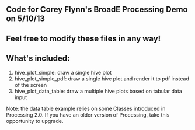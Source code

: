 ## Code for Corey Flynn's BroadE Processing Demo on 5/10/13

## Feel free to modify these files in any way!

## What's included:

1. hive_plot_simple: draw a single hive plot
2. hive_plot_simple_pdf: draw a single hive plot and render it to pdf instead of the screen
3. hive_plot_data_table: draw a multiple hive plots based on tabular data input

Note:
the data table example relies on some Classes introduced in Processing 2.0.  If you have an older version of Processing, take this opportunity to upgrade.